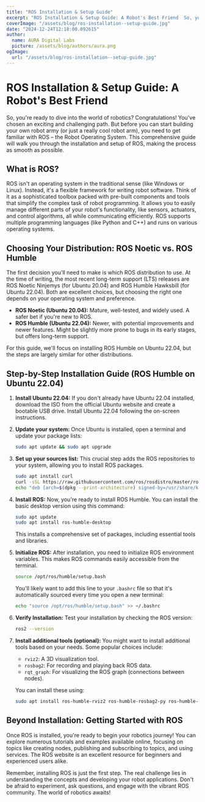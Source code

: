 ```yaml
---
title: "ROS Installation & Setup Guide"
excerpt: "ROS Installation & Setup Guide: A Robot's Best Friend  So, you're ready to dive into the world of robotics? Congratulations!  You've chosen an excit"
coverImage: "/assets/blog/ros-installation--setup-guide.jpg"
date: "2024-12-24T12:18:00.092615"
author:
  name: AURA Digital Labs
  picture: /assets/blog/authors/aura.png
ogImage:
  url: "/assets/blog/ros-installation--setup-guide.jpg"
---
```


# ROS Installation & Setup Guide: A Robot's Best Friend

So, you're ready to dive into the world of robotics? Congratulations!  You've chosen an exciting and challenging path.  But before you can start building your own robot army (or just a really cool robot arm), you need to get familiar with ROS – the Robot Operating System.  This comprehensive guide will walk you through the installation and setup of ROS, making the process as smooth as possible.

## What is ROS?

ROS isn't an operating system in the traditional sense (like Windows or Linux).  Instead, it's a flexible framework for writing robot software.  Think of it as a sophisticated toolbox packed with pre-built components and tools that simplify the complex task of robot programming.  It allows you to easily manage different parts of your robot's functionality, like sensors, actuators, and control algorithms, all while communicating efficiently.  ROS supports multiple programming languages (like Python and C++) and runs on various operating systems.

## Choosing Your Distribution: ROS Noetic vs. ROS Humble

The first decision you'll need to make is which ROS distribution to use.  At the time of writing, the most recent long-term support (LTS) releases are ROS Noetic Ninjemys (for Ubuntu 20.04) and ROS Humble Hawksbill (for Ubuntu 22.04).  Both are excellent choices, but choosing the right one depends on your operating system and preference.

* **ROS Noetic (Ubuntu 20.04):**  Mature, well-tested, and widely used. A safer bet if you're new to ROS.
* **ROS Humble (Ubuntu 22.04):** Newer, with potential improvements and newer features. Might be slightly more prone to bugs in its early stages, but offers long-term support.

For this guide, we'll focus on installing ROS Humble on Ubuntu 22.04, but the steps are largely similar for other distributions.


## Step-by-Step Installation Guide (ROS Humble on Ubuntu 22.04)

1. **Install Ubuntu 22.04:**  If you don't already have Ubuntu 22.04 installed, download the ISO from the official Ubuntu website and create a bootable USB drive. Install Ubuntu 22.04 following the on-screen instructions.


2. **Update your system:** Once Ubuntu is installed, open a terminal and update your package lists:

   ```bash
   sudo apt update && sudo apt upgrade
   ```

3. **Set up your sources list:**  This crucial step adds the ROS repositories to your system, allowing you to install ROS packages.

   ```bash
   sudo apt install curl
   curl -sSL https://raw.githubusercontent.com/ros/rosdistro/master/ros.key -o /usr/share/keyrings/ros-archive-keyring.gpg
   echo "deb [arch=$(dpkg --print-architecture) signed-by=/usr/share/keyrings/ros-archive-keyring.gpg] http://packages.ros.org/ros2/ubuntu jammy main" | sudo tee /etc/apt/sources.list.d/ros2.list > /dev/null
   ```

4. **Install ROS:** Now, you're ready to install ROS Humble.  You can install the basic desktop version using this command:

   ```bash
   sudo apt update
   sudo apt install ros-humble-desktop
   ```

   This installs a comprehensive set of packages, including essential tools and libraries.

5. **Initialize ROS:** After installation, you need to initialize ROS environment variables.  This makes ROS commands easily accessible from the terminal.

   ```bash
   source /opt/ros/humble/setup.bash
   ```

   You'll likely want to add this line to your `.bashrc` file so that it's automatically sourced every time you open a new terminal:

   ```bash
   echo "source /opt/ros/humble/setup.bash" >> ~/.bashrc
   ```

6. **Verify Installation:** Test your installation by checking the ROS version:

   ```bash
   ros2 --version
   ```

7. **Install additional tools (optional):**  You might want to install additional tools based on your needs.  Some popular choices include:

    * `rviz2`: A 3D visualization tool.
    * `rosbag2`: For recording and playing back ROS data.
    * `rqt_graph`: For visualizing the ROS graph (connections between nodes).


   You can install these using:

   ```bash
   sudo apt install ros-humble-rviz2 ros-humble-rosbag2-py ros-humble-rqt-graph
   ```


## Beyond Installation: Getting Started with ROS

Once ROS is installed, you're ready to begin your robotics journey!  You can explore numerous tutorials and examples available online, focusing on topics like creating nodes, publishing and subscribing to topics, and using services.  The ROS website is an excellent resource for beginners and experienced users alike.

Remember, installing ROS is just the first step.  The real challenge lies in understanding the concepts and developing your robot applications.  Don't be afraid to experiment, ask questions, and engage with the vibrant ROS community.  The world of robotics awaits!
